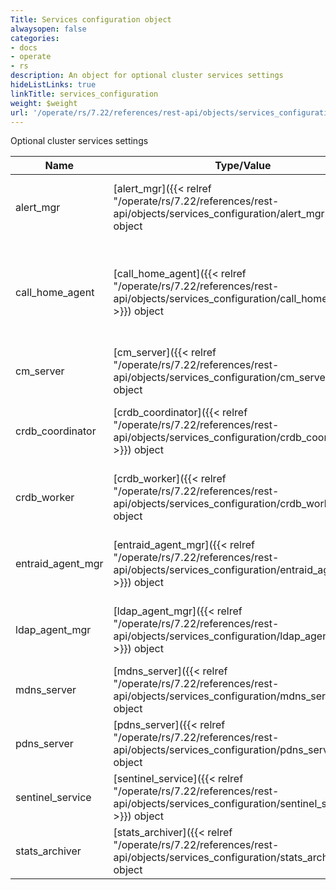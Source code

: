 ```yaml
---
Title: Services configuration object
alwaysopen: false
categories:
- docs
- operate
- rs
description: An object for optional cluster services settings
hideListLinks: true
linkTitle: services_configuration
weight: $weight
url: '/operate/rs/7.22/references/rest-api/objects/services_configuration/'
---
```


Optional cluster services settings

| Name | Type/Value | Description |
|------|------------|-------------|
| alert_mgr | [alert_mgr]({{< relref "/operate/rs/7.22/references/rest-api/objects/services_configuration/alert_mgr" >}}) object | Whether to enable/disable the alert manager processes |
| call_home_agent | [call_home_agent]({{< relref "/operate/rs/7.22/references/rest-api/objects/services_configuration/call_home_agent" >}}) object | Whether to enable/disable the call_home_agent process, which sends daily usage statistics to Redis |
| cm_server | [cm_server]({{< relref "/operate/rs/7.22/references/rest-api/objects/services_configuration/cm_server" >}}) object | Whether to enable/disable the CM server |
| crdb_coordinator | [crdb_coordinator]({{< relref "/operate/rs/7.22/references/rest-api/objects/services_configuration/crdb_coordinator" >}}) object | Whether to enable/disable the CRDB coordinator process |
| crdb_worker | [crdb_worker]({{< relref "/operate/rs/7.22/references/rest-api/objects/services_configuration/crdb_worker" >}}) object | Whether to enable/disable the CRDB worker processes |
| entraid_agent_mgr | [entraid_agent_mgr]({{< relref "/operate/rs/7.22/references/rest-api/objects/services_configuration/entraid_agent_mgr" >}}) object | Whether to enable/disable the Entra ID agent manager process |
| ldap_agent_mgr | [ldap_agent_mgr]({{< relref "/operate/rs/7.22/references/rest-api/objects/services_configuration/ldap_agent_mgr" >}}) object | Whether to enable/disable the LDAP agent manager processes |
| mdns_server | [mdns_server]({{< relref "/operate/rs/7.22/references/rest-api/objects/services_configuration/mdns_server" >}}) object | Whether to enable/disable the multicast DNS server |
| pdns_server | [pdns_server]({{< relref "/operate/rs/7.22/references/rest-api/objects/services_configuration/pdns_server" >}}) object | Whether to enable/disable the PDNS server |
| sentinel_service | [sentinel_service]({{< relref "/operate/rs/7.22/references/rest-api/objects/services_configuration/sentinel_service" >}}) object | Whether to enable/disable the Sentinel service process |
| stats_archiver | [stats_archiver]({{< relref "/operate/rs/7.22/references/rest-api/objects/services_configuration/stats_archiver" >}}) object | Whether to enable/disable the stats archiver service |
